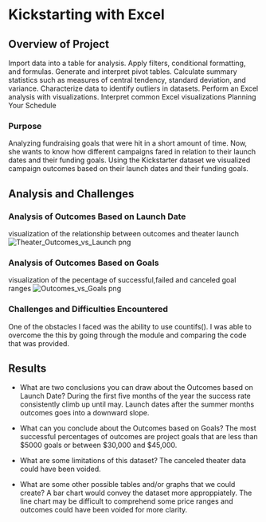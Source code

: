 # Kickstarting with Excel

## Overview of Project

Import data into a table for analysis.
Apply filters, conditional formatting, and formulas.
Generate and interpret pivot tables.
Calculate summary statistics such as measures of central tendency, standard deviation, and variance.
Characterize data to identify outliers in datasets.
Perform an Excel analysis with visualizations.
Interpret common Excel visualizations
Planning Your Schedule

### Purpose
Analyzing fundraising goals that were hit in a short amount of time. Now, she wants to know how different campaigns fared in relation to their launch dates and their funding goals. Using the Kickstarter dataset we visualized campaign outcomes based on their launch dates and their funding goals.

## Analysis and Challenges

### Analysis of Outcomes Based on Launch Date
visualization of the relationship between outcomes and theater launch
![Theater_Outcomes_vs_Launch png](https://user-images.githubusercontent.com/96156893/163606224-070257b5-2526-4515-8390-5b98764962d3.png)

### Analysis of Outcomes Based on Goals
visualization of the pecentage of successful,failed and canceled goal ranges
![Outcomes_vs_Goals png](https://user-images.githubusercontent.com/96156893/163606260-9b46285d-67c1-4296-b180-3e1983c19291.png)


### Challenges and Difficulties Encountered
One of the obstacles I faced was the ability to use countifs(). I was able to overcome the this by going through the module and comparing the code that was provided. 

## Results

- What are two conclusions you can draw about the Outcomes based on Launch Date?
  During the first five months of the year the success rate consistently climb up until may. Launch dates   after the summer months outcomes goes into a downward slope.
  
- What can you conclude about the Outcomes based on Goals?
The most successful percentages of outcomes are project goals that are less than $5000 goals or between $30,000 and $45,000.

- What are some limitations of this dataset?
 The canceled theater data could have been voided. 
- What are some other possible tables and/or graphs that we could create?
  A bar chart would convey the dataset more approppiately. The line chart may be difficult to comprehend some price ranges and outcomes could have been voided for more clarity. 
